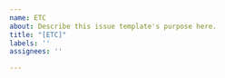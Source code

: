 ```yaml
---
name: ETC
about: Describe this issue template's purpose here.
title: "[ETC]"
labels: ''
assignees: ''

---
```



